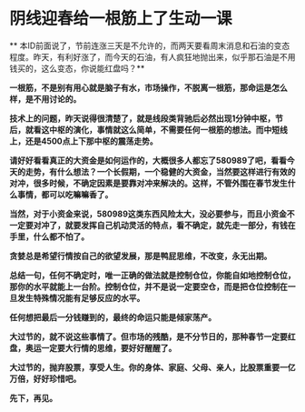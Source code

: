 阴线迎春给一根筋上了生动一课
====



** 本ID前面说了，节前连涨三天是不允许的，而两天要看周末消息和石油的变态程度。昨天，有利好涨了，而今天的石油，有人疯狂地抛出来，似乎那石油是不用钱买的，这么变态，你说能红盘吗？**

**一根筋，不是别有用心就是脑子有水，市场操作，不脱离一根筋，那命运是怎么样，是不用讨论的。**

**技术上的问题，昨天说得很清楚了，就是线段类背驰后必然出现1分钟中枢，节后，就看这中枢的演化，事情就这么简单，不需要任何一根筋的想法。而中短线上，还是4500点上下那中枢的震荡走势。**

**请好好看看真正的大资金是如何运作的，大概很多人都忘了580989了吧，看看今天的走势，有什么想法？一个长假期，一个稳健的大资金，当然要这样进行有效的对冲，很多时候，不确定因素是要靠对冲来解决的。这样，不管外围在春节发生什么事情，都可以吃嘛嘛香了。**

**当然，对于小资金来说，580989这类东西风险太大，没必要参与，而且小资金不一定要对冲了，就要发挥自己机动灵活的特点，看不确定，就先走一部分，有钱在手里，什么都不怕了。**

**贪婪总是希望行情按自己的欲望发展，那是鸭屁思维，不改变，永无出期。**

**总结一句，任何不确定时，唯一正确的做法就是控制仓位，你能自如地控制仓位，那你的水平就能上一台阶。控制仓位，并不是说一定要空仓，而是把仓位控制在一旦发生特殊情况能有足够反应的水平。**

**任何想把最后一分钱赚到的，最终的命运只能是倾家荡产。**

**大过节的，就不说这些事情了。但市场的残酷，是不分节日的，那种春节一定要红盘，奥运一定要大行情的思维，要好好醒醒了。**

**大过节的，抛弃股票，享受人生。你的身体、家庭、父母、亲人，比股票重要一亿万倍，好好珍惜吧。**

**先下，再见。**
